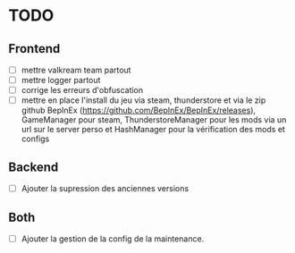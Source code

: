 # TODO

## Frontend

- [ ] mettre valkream team partout
- [ ] mettre logger partout
- [ ] corrige les erreurs d'obfuscation
- [ ] mettre en place l'install du jeu via steam, thunderstore et via le zip github BepInEx (https://github.com/BepInEx/BepInEx/releases), GameManager pour steam, ThunderstoreManager pour les mods via un url sur le server perso et HashManager pour la vérification des mods et configs

## Backend

- [ ] Ajouter la supression des anciennes versions

## Both

- [ ] Ajouter la gestion de la config de la maintenance.
